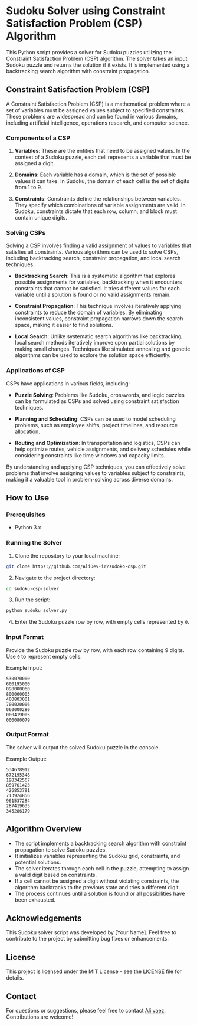 
# Sudoku Solver using Constraint Satisfaction Problem (CSP) Algorithm

This Python script provides a solver for Sudoku puzzles utilizing the Constraint Satisfaction Problem (CSP) algorithm. The solver takes an input Sudoku puzzle and returns the solution if it exists. It is implemented using a backtracking search algorithm with constraint propagation.

## Constraint Satisfaction Problem (CSP)

A Constraint Satisfaction Problem (CSP) is a mathematical problem where a set of variables must be assigned values subject to specified constraints. These problems are widespread and can be found in various domains, including artificial intelligence, operations research, and computer science.

### Components of a CSP

1. **Variables**: These are the entities that need to be assigned values. In the context of a Sudoku puzzle, each cell represents a variable that must be assigned a digit.

2. **Domains**: Each variable has a domain, which is the set of possible values it can take. In Sudoku, the domain of each cell is the set of digits from 1 to 9.

3. **Constraints**: Constraints define the relationships between variables. They specify which combinations of variable assignments are valid. In Sudoku, constraints dictate that each row, column, and block must contain unique digits.

### Solving CSPs

Solving a CSP involves finding a valid assignment of values to variables that satisfies all constraints. Various algorithms can be used to solve CSPs, including backtracking search, constraint propagation, and local search techniques.

- **Backtracking Search**: This is a systematic algorithm that explores possible assignments for variables, backtracking when it encounters constraints that cannot be satisfied. It tries different values for each variable until a solution is found or no valid assignments remain.

- **Constraint Propagation**: This technique involves iteratively applying constraints to reduce the domain of variables. By eliminating inconsistent values, constraint propagation narrows down the search space, making it easier to find solutions.

- **Local Search**: Unlike systematic search algorithms like backtracking, local search methods iteratively improve upon partial solutions by making small changes. Techniques like simulated annealing and genetic algorithms can be used to explore the solution space efficiently.

### Applications of CSP

CSPs have applications in various fields, including:

- **Puzzle Solving**: Problems like Sudoku, crosswords, and logic puzzles can be formulated as CSPs and solved using constraint satisfaction techniques.

- **Planning and Scheduling**: CSPs can be used to model scheduling problems, such as employee shifts, project timelines, and resource allocation.

- **Routing and Optimization**: In transportation and logistics, CSPs can help optimize routes, vehicle assignments, and delivery schedules while considering constraints like time windows and capacity limits.

By understanding and applying CSP techniques, you can effectively solve problems that involve assigning values to variables subject to constraints, making it a valuable tool in problem-solving across diverse domains.

## How to Use

### Prerequisites
- Python 3.x

### Running the Solver
1. Clone the repository to your local machine:

```bash
git clone https://github.com/AliDev-ir/sudoko-csp.git
```

2. Navigate to the project directory:

```bash
cd sudoku-csp-solver
```

3. Run the script:

```bash
python sudoku_solver.py
```

4. Enter the Sudoku puzzle row by row, with empty cells represented by `0`.

### Input Format
Provide the Sudoku puzzle row by row, with each row containing 9 digits. Use `0` to represent empty cells.

Example Input:
```
530070000
600195000
098000060
800060003
400803001
700020006
060000280
000419005
000080079
```

### Output Format
The solver will output the solved Sudoku puzzle in the console.

Example Output:
```
534678912
672195348
198342567
859761423
426853791
713924856
961537284
287419635
345286179
```

## Algorithm Overview
- The script implements a backtracking search algorithm with constraint propagation to solve Sudoku puzzles.
- It initializes variables representing the Sudoku grid, constraints, and potential solutions.
- The solver iterates through each cell in the puzzle, attempting to assign a valid digit based on constraints.
- If a cell cannot be assigned a digit without violating constraints, the algorithm backtracks to the previous state and tries a different digit.
- The process continues until a solution is found or all possibilities have been exhausted.

## Acknowledgements
This Sudoku solver script was developed by [Your Name]. Feel free to contribute to the project by submitting bug fixes or enhancements.

## License
This project is licensed under the MIT License - see the [LICENSE](LICENSE) file for details.

## Contact
For questions or suggestions, please feel free to contact [Ali vaez](mailto:AliVaez4882@gmail.com). Contributions are welcome!
